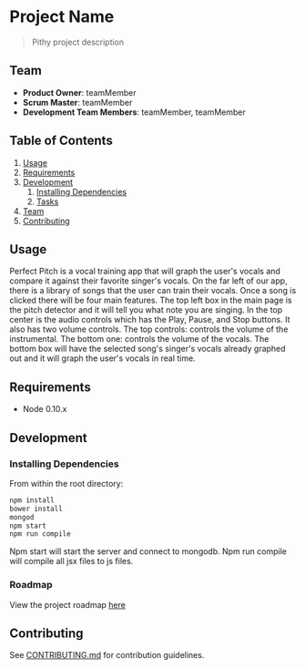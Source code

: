 # Project Name

> Pithy project description

## Team

  - __Product Owner__: teamMember
  - __Scrum Master__: teamMember
  - __Development Team Members__: teamMember, teamMember

## Table of Contents

1. [Usage](#Usage)
1. [Requirements](#requirements)
1. [Development](#development)
    1. [Installing Dependencies](#installing-dependencies)
    1. [Tasks](#tasks)
1. [Team](#team)
1. [Contributing](#contributing)

## Usage
  Perfect Pitch is a vocal training app that will graph the user's vocals and compare it against their favorite singer's vocals.
  On the far left of our app, there is a library of songs that the user can train their vocals. Once a song is clicked there will be
  four main features. The top left box in the main page is the pitch detector and it will tell you what note you are singing. In the
  top center is the audio controls which has the Play, Pause, and Stop buttons. It also has two volume controls. The top controls: controls
  the volume of the instrumental. The bottom one: controls the volume of the vocals. The bottom box will have the selected song's singer's
  vocals already graphed out and it will graph the user's vocals in real time. 

## Requirements

- Node 0.10.x

## Development

### Installing Dependencies

From within the root directory:

```sh
npm install
bower install
mongod
npm start
npm run compile
```
Npm start will start the server and connect to mongodb. Npm run compile will compile all jsx files to js files. 

### Roadmap

View the project roadmap [here](LINK_TO_PROJECT_ISSUES)


## Contributing

See [CONTRIBUTING.md](CONTRIBUTING.md) for contribution guidelines.
